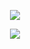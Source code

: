 <div>
  <p align="center">
    <a href="mailto:shin991116@gmail.com" target="_blank">
      <img src="https://img.shields.io/badge/shin991116@gmail.com-EA4335?style=flat-square&logo=Gmail&logoColor=black"/>
    </a>
  </p>
</div>
  
<p align="center">

<img src="https://skillicons.dev/icons?i=java,spring,mysql,aws,kubernetes,docker&perline=3"/>

</p>
